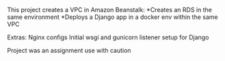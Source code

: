 This project creates a VPC in Amazon Beanstalk:
*Creates an RDS in the same environment
*Deploys a Django app in a docker env within the same VPC

Extras:
Nginx configs
Initial wsgi and gunicorn listener setup for Django

Project was an assignment use with caution